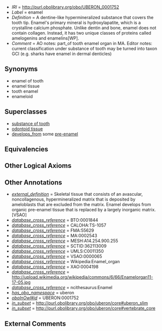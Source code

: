  * *IRI* = http://purl.obolibrary.org/obo/UBERON_0001752
 * *Label* = enamel
 * *Definition* = A dentine-like hypermineralized substance that covers the tooth tip. Enamel's primary mineral is hydroxylapatite, which is a crystalline calcium phosphate. Unlike dentin and bone, enamel does not contain collagen. Instead, it has two unique classes of proteins called amelogenins and enamelins[WP].
 * *Comment* = AO notes: part_of tooth enamel organ in MA. Editor notes: current classification under substance of tooth may be turned into taxon GCI (e.g. sharks have enamel in dermal denticles)

## Synonyms

 * enamel of tooth
 * enamel tissue
 * tooth enamel
 * enameloid

## Superclasses

 * [substance of tooth](../../UBERON/73/UBERON_0001973.md)
 * [odontoid tissue](../../UBERON/65/UBERON_0010365.md)
 * [develops_from](../../RO/02/RO_0002202.md) some [pre-enamel](../../UBERON/88/UBERON_0011588.md)

## Equivalencies


## Other Logical Axioms


## Other Annotations

 * *[external_definition](../../UBPROP/01/UBPROP_0000001.md)* = Skeletal tissue that consists of an avascular, noncollagenous, hypermineralized matrix that is deposited by ameloblasts that are excluded from the matrix. Enamel develops from organic pre-enamel tissue that is replaced by a largely inorganic matrix.[VSAO]
 * *[database_cross_reference](../../ef/oboInOwl#hasDbXref.md)* = BTO:0001844
 * *[database_cross_reference](../../ef/oboInOwl#hasDbXref.md)* = CALOHA:TS-1057
 * *[database_cross_reference](../../ef/oboInOwl#hasDbXref.md)* = FMA:55629
 * *[database_cross_reference](../../ef/oboInOwl#hasDbXref.md)* = MA:0002543
 * *[database_cross_reference](../../ef/oboInOwl#hasDbXref.md)* = MESH:A14.254.900.255
 * *[database_cross_reference](../../ef/oboInOwl#hasDbXref.md)* = SCTID:362113009
 * *[database_cross_reference](../../ef/oboInOwl#hasDbXref.md)* = UMLS:C0011350
 * *[database_cross_reference](../../ef/oboInOwl#hasDbXref.md)* = VSAO:0000065
 * *[database_cross_reference](../../ef/oboInOwl#hasDbXref.md)* = Wikipedia:Enamel_organ
 * *[database_cross_reference](../../ef/oboInOwl#hasDbXref.md)* = XAO:0004198
 * *[database_cross_reference](../../ef/oboInOwl#hasDbXref.md)* = http://upload.wikimedia.org/wikipedia/commons/6/66/Enamelorgan11-17-05.jpg
 * *[database_cross_reference](../../ef/oboInOwl#hasDbXref.md)* = ncithesaurus:Enamel
 * *[has_obo_namespace](../../ce/oboInOwl#hasOBONamespace.md)* = uberon
 * *[oboInOwl#id](../../id/oboInOwl#id.md)* = UBERON:0001752
 * *[in_subset](../../et/oboInOwl#inSubset.md)* = http://purl.obolibrary.org/obo/uberon/core#uberon_slim
 * *[in_subset](../../et/oboInOwl#inSubset.md)* = http://purl.obolibrary.org/obo/uberon/core#vertebrate_core

## External Comments

